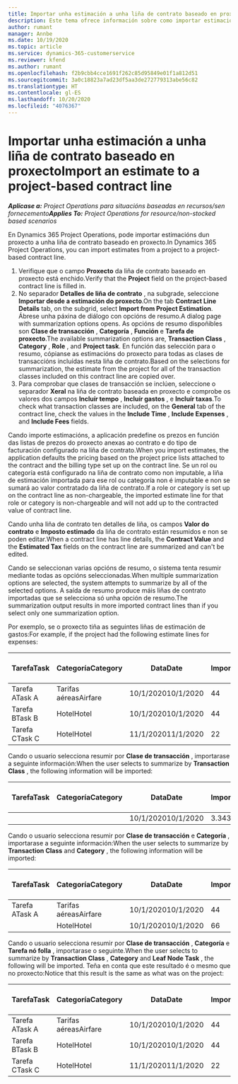 ```yaml
---
title: Importar unha estimación a unha liña de contrato baseado en proxecto
description: Este tema ofrece información sobre como importar estimacións dun proxecto a unha liña de contrato.
author: rumant
manager: Annbe
ms.date: 10/19/2020
ms.topic: article
ms.service: dynamics-365-customerservice
ms.reviewer: kfend
ms.author: rumant
ms.openlocfilehash: f2b9cbb4cce1691f262c85d95849e01f1a812d51
ms.sourcegitcommit: 3a0c18823a7ad23df5aa3de272779313abe56c82
ms.translationtype: HT
ms.contentlocale: gl-ES
ms.lasthandoff: 10/20/2020
ms.locfileid: "4076367"
---
```

# <a name="import-an-estimate-to-a-project-based-contract-line"></a><span data-ttu-id="6bd64-103">Importar unha estimación a unha liña de contrato baseado en proxecto</span><span class="sxs-lookup"><span data-stu-id="6bd64-103">Import an estimate to a project-based contract line</span></span>

<span data-ttu-id="6bd64-104">_**Aplícase a:** Project Operations para situacións baseadas en recursos/sen fornecemento_</span><span class="sxs-lookup"><span data-stu-id="6bd64-104">_**Applies To:** Project Operations for resource/non-stocked based scenarios_</span></span>

<span data-ttu-id="6bd64-105">En Dynamics 365 Project Operations, pode importar estimacións dun proxecto a unha liña de contrato baseado en proxecto.</span><span class="sxs-lookup"><span data-stu-id="6bd64-105">In Dynamics 365 Project Operations, you can import estimates from a project to a project-based contract line.</span></span>

1. <span data-ttu-id="6bd64-106">Verifique que o campo **Proxecto** da liña de contrato baseado en proxecto está enchido.</span><span class="sxs-lookup"><span data-stu-id="6bd64-106">Verify that the **Project** field on the project-based contract line is filled in.</span></span>
2. <span data-ttu-id="6bd64-107">No separador **Detalles de liña de contrato** , na subgrade, seleccione **Importar desde a estimación do proxecto**.</span><span class="sxs-lookup"><span data-stu-id="6bd64-107">On the tab **Contract Line Details** tab, on the subgrid, select **Import from Project Estimation**.</span></span> <span data-ttu-id="6bd64-108">Ábrese unha páxina de diálogo con opcións de resumo.</span><span class="sxs-lookup"><span data-stu-id="6bd64-108">A dialog page with summarization options opens.</span></span> <span data-ttu-id="6bd64-109">As opcións de resumo dispoñibles son **Clase de transacción** , **Categoría** , **Función** e **Tarefa de proxecto**.</span><span class="sxs-lookup"><span data-stu-id="6bd64-109">The available summarization options are, **Transaction Class** , **Category** , **Role** , and **Project task**.</span></span> <span data-ttu-id="6bd64-110">En función das selección para o resumo, cópianse as estimacións do proxecto para todas as clases de transaccións incluídas nesta liña de contrato.</span><span class="sxs-lookup"><span data-stu-id="6bd64-110">Based on the selections for summarization, the estimate from the project for all of the transaction classes included on this contract line are copied over.</span></span> 
3. <span data-ttu-id="6bd64-111">Para comprobar que clases de transacción se inclúen, seleccione o separador **Xeral** na liña de contrato baseada en proxecto e comprobe os valores dos campos **Incluír tempo** , **Incluír gastos** , e **Incluír taxas**.</span><span class="sxs-lookup"><span data-stu-id="6bd64-111">To check what transaction classes are included, on the **General** tab of the contract line, check the values in the **Include Time** , **Include Expenses** , and **Include Fees** fields.</span></span>

<span data-ttu-id="6bd64-112">Cando importe estimacións, a aplicación predefine os prezos en función das listas de prezos do proxecto anexas ao contrato e do tipo de facturación configurado na liña de contrato.</span><span class="sxs-lookup"><span data-stu-id="6bd64-112">When you import estimates, the application defaults the pricing based on the project price lists attached to the contract and the billing type set up on the contract line.</span></span> <span data-ttu-id="6bd64-113">Se un rol ou categoría está configurado na liña de contrato como non imputable, a liña de estimación importada para ese rol ou categoría non é imputable e non se sumará ao valor contratado da liña de contrato.</span><span class="sxs-lookup"><span data-stu-id="6bd64-113">If a role or category is set up on the contract line as non-chargeable, the imported estimate line for that role or category is non-chargeable and will not add up to the contracted value of contract line.</span></span>

<span data-ttu-id="6bd64-114">Cando unha liña de contrato ten detalles de liña, os campos **Valor do contrato** e **Imposto estimado** da liña de contrato están resumidos e non se poden editar.</span><span class="sxs-lookup"><span data-stu-id="6bd64-114">When a contract line has line details, the **Contract Value** and the **Estimated Tax** fields on the contract line are summarized and can't be edited.</span></span>

<span data-ttu-id="6bd64-115">Cando se seleccionan varias opcións de resumo, o sistema tenta resumir mediante todas as opcións seleccionadas.</span><span class="sxs-lookup"><span data-stu-id="6bd64-115">When multiple summarization options are selected, the system attempts to summarize by all of the selected options.</span></span> <span data-ttu-id="6bd64-116">A saída de resumo produce máis liñas de contrato importadas que se selecciona só unha opción de resumo.</span><span class="sxs-lookup"><span data-stu-id="6bd64-116">The summarization output results in more imported contract lines than if you select only one summarization option.</span></span>

<span data-ttu-id="6bd64-117">Por exemplo, se o proxecto tiña as seguintes liñas de estimación de gastos:</span><span class="sxs-lookup"><span data-stu-id="6bd64-117">For example, if the project had the following estimate lines for expenses:</span></span>

| <span data-ttu-id="6bd64-118">Tarefa</span><span class="sxs-lookup"><span data-stu-id="6bd64-118">Task</span></span> | <span data-ttu-id="6bd64-119">Categoría</span><span class="sxs-lookup"><span data-stu-id="6bd64-119">Category</span></span> | <span data-ttu-id="6bd64-120">Data</span><span class="sxs-lookup"><span data-stu-id="6bd64-120">Date</span></span> | <span data-ttu-id="6bd64-121">Importe</span><span class="sxs-lookup"><span data-stu-id="6bd64-121">Quantity</span></span> | <span data-ttu-id="6bd64-122">Prezo por unidade</span><span class="sxs-lookup"><span data-stu-id="6bd64-122">Unit price</span></span> | <span data-ttu-id="6bd64-123">Importe </span><span class="sxs-lookup"><span data-stu-id="6bd64-123">Amount</span></span> |
| --- | --- | --- | --- | --- | --- |
| <span data-ttu-id="6bd64-124">Tarefa A</span><span class="sxs-lookup"><span data-stu-id="6bd64-124">Task A</span></span> | <span data-ttu-id="6bd64-125">Tarifas aéreas</span><span class="sxs-lookup"><span data-stu-id="6bd64-125">Airfare</span></span> | <span data-ttu-id="6bd64-126">10/1/2020</span><span class="sxs-lookup"><span data-stu-id="6bd64-126">10/1/2020</span></span> | <span data-ttu-id="6bd64-127">4</span><span class="sxs-lookup"><span data-stu-id="6bd64-127">4</span></span> | <span data-ttu-id="6bd64-128">400</span><span class="sxs-lookup"><span data-stu-id="6bd64-128">400</span></span> | <span data-ttu-id="6bd64-129">1600</span><span class="sxs-lookup"><span data-stu-id="6bd64-129">1600</span></span> |
| <span data-ttu-id="6bd64-130">Tarefa B</span><span class="sxs-lookup"><span data-stu-id="6bd64-130">Task B</span></span> | <span data-ttu-id="6bd64-131">Hotel</span><span class="sxs-lookup"><span data-stu-id="6bd64-131">Hotel</span></span> | <span data-ttu-id="6bd64-132">10/1/2020</span><span class="sxs-lookup"><span data-stu-id="6bd64-132">10/1/2020</span></span> | <span data-ttu-id="6bd64-133">4</span><span class="sxs-lookup"><span data-stu-id="6bd64-133">4</span></span> | <span data-ttu-id="6bd64-134">200</span><span class="sxs-lookup"><span data-stu-id="6bd64-134">200</span></span> | <span data-ttu-id="6bd64-135">800</span><span class="sxs-lookup"><span data-stu-id="6bd64-135">800</span></span> |
| <span data-ttu-id="6bd64-136">Tarefa C</span><span class="sxs-lookup"><span data-stu-id="6bd64-136">Task C</span></span> | <span data-ttu-id="6bd64-137">Hotel</span><span class="sxs-lookup"><span data-stu-id="6bd64-137">Hotel</span></span> | <span data-ttu-id="6bd64-138">11/1/2020</span><span class="sxs-lookup"><span data-stu-id="6bd64-138">11/1/2020</span></span> | <span data-ttu-id="6bd64-139">2</span><span class="sxs-lookup"><span data-stu-id="6bd64-139">2</span></span> | <span data-ttu-id="6bd64-140">200</span><span class="sxs-lookup"><span data-stu-id="6bd64-140">200</span></span> | <span data-ttu-id="6bd64-141">400</span><span class="sxs-lookup"><span data-stu-id="6bd64-141">400</span></span> |

<span data-ttu-id="6bd64-142">Cando o usuario selecciona resumir por **Clase de transacción** , importarase a seguinte información:</span><span class="sxs-lookup"><span data-stu-id="6bd64-142">When the user selects to summarize by **Transaction Class** , the following information will be imported:</span></span>

| <span data-ttu-id="6bd64-143">Tarefa</span><span class="sxs-lookup"><span data-stu-id="6bd64-143">Task</span></span> | <span data-ttu-id="6bd64-144">Categoría</span><span class="sxs-lookup"><span data-stu-id="6bd64-144">Category</span></span> | <span data-ttu-id="6bd64-145">Data</span><span class="sxs-lookup"><span data-stu-id="6bd64-145">Date</span></span> | <span data-ttu-id="6bd64-146">Importe</span><span class="sxs-lookup"><span data-stu-id="6bd64-146">Quantity</span></span> | <span data-ttu-id="6bd64-147">Prezo por unidade</span><span class="sxs-lookup"><span data-stu-id="6bd64-147">Unit price</span></span> | <span data-ttu-id="6bd64-148">Importe </span><span class="sxs-lookup"><span data-stu-id="6bd64-148">Amount</span></span> |
| --- | --- | --- | --- | --- | --- |
| &nbsp;  | &nbsp;  | <span data-ttu-id="6bd64-149">10/1/2020</span><span class="sxs-lookup"><span data-stu-id="6bd64-149">10/1/2020</span></span> | <span data-ttu-id="6bd64-150">3.34</span><span class="sxs-lookup"><span data-stu-id="6bd64-150">3.34</span></span> | <span data-ttu-id="6bd64-151">840</span><span class="sxs-lookup"><span data-stu-id="6bd64-151">840</span></span> | <span data-ttu-id="6bd64-152">2800</span><span class="sxs-lookup"><span data-stu-id="6bd64-152">2800</span></span> |

<span data-ttu-id="6bd64-153">Cando o usuario selecciona resumir por **Clase de transacción** e **Categoría** , importarase a seguinte información:</span><span class="sxs-lookup"><span data-stu-id="6bd64-153">When the user selects to summarize by **Transaction Class** and **Category** , the following information will be imported:</span></span>

| <span data-ttu-id="6bd64-154">Tarefa</span><span class="sxs-lookup"><span data-stu-id="6bd64-154">Task</span></span> | <span data-ttu-id="6bd64-155">Categoría</span><span class="sxs-lookup"><span data-stu-id="6bd64-155">Category</span></span> | <span data-ttu-id="6bd64-156">Data</span><span class="sxs-lookup"><span data-stu-id="6bd64-156">Date</span></span> | <span data-ttu-id="6bd64-157">Importe</span><span class="sxs-lookup"><span data-stu-id="6bd64-157">Quantity</span></span> | <span data-ttu-id="6bd64-158">Prezo por unidade</span><span class="sxs-lookup"><span data-stu-id="6bd64-158">Unit price</span></span> | <span data-ttu-id="6bd64-159">Importe </span><span class="sxs-lookup"><span data-stu-id="6bd64-159">Amount</span></span> |
| --- | --- | --- | --- | --- | --- |
| <span data-ttu-id="6bd64-160">Tarefa A</span><span class="sxs-lookup"><span data-stu-id="6bd64-160">Task A</span></span> | <span data-ttu-id="6bd64-161">Tarifas aéreas</span><span class="sxs-lookup"><span data-stu-id="6bd64-161">Airfare</span></span> | <span data-ttu-id="6bd64-162">10/1/2020</span><span class="sxs-lookup"><span data-stu-id="6bd64-162">10/1/2020</span></span> | <span data-ttu-id="6bd64-163">4</span><span class="sxs-lookup"><span data-stu-id="6bd64-163">4</span></span> | <span data-ttu-id="6bd64-164">400</span><span class="sxs-lookup"><span data-stu-id="6bd64-164">400</span></span> | <span data-ttu-id="6bd64-165">1600</span><span class="sxs-lookup"><span data-stu-id="6bd64-165">1600</span></span> |
| &nbsp;  | <span data-ttu-id="6bd64-166">Hotel</span><span class="sxs-lookup"><span data-stu-id="6bd64-166">Hotel</span></span> | <span data-ttu-id="6bd64-167">10/1/2020</span><span class="sxs-lookup"><span data-stu-id="6bd64-167">10/1/2020</span></span> | <span data-ttu-id="6bd64-168">6</span><span class="sxs-lookup"><span data-stu-id="6bd64-168">6</span></span> | <span data-ttu-id="6bd64-169">200</span><span class="sxs-lookup"><span data-stu-id="6bd64-169">200</span></span> | <span data-ttu-id="6bd64-170">1200</span><span class="sxs-lookup"><span data-stu-id="6bd64-170">1200</span></span> |

<span data-ttu-id="6bd64-171">Cando o usuario selecciona resumir por **Clase de transacción** , **Categoría** e **Tarefa nó folla** , importarase o seguinte.</span><span class="sxs-lookup"><span data-stu-id="6bd64-171">When the user selects to summarize by **Transaction Class** , **Category** and **Leaf Node Task** , the following will be imported.</span></span> <span data-ttu-id="6bd64-172">Teña en conta que este resultado é o mesmo que no proxecto:</span><span class="sxs-lookup"><span data-stu-id="6bd64-172">Notice that this result is the same as what was on the project:</span></span>

| <span data-ttu-id="6bd64-173">Tarefa</span><span class="sxs-lookup"><span data-stu-id="6bd64-173">Task</span></span> | <span data-ttu-id="6bd64-174">Categoría</span><span class="sxs-lookup"><span data-stu-id="6bd64-174">Category</span></span> | <span data-ttu-id="6bd64-175">Data</span><span class="sxs-lookup"><span data-stu-id="6bd64-175">Date</span></span> | <span data-ttu-id="6bd64-176">Importe</span><span class="sxs-lookup"><span data-stu-id="6bd64-176">Quantity</span></span> | <span data-ttu-id="6bd64-177">Prezo por unidade</span><span class="sxs-lookup"><span data-stu-id="6bd64-177">Unit price</span></span> | <span data-ttu-id="6bd64-178">Importe </span><span class="sxs-lookup"><span data-stu-id="6bd64-178">Amount</span></span> |
| --- | --- | --- | --- | --- | --- |
| <span data-ttu-id="6bd64-179">Tarefa A</span><span class="sxs-lookup"><span data-stu-id="6bd64-179">Task A</span></span> | <span data-ttu-id="6bd64-180">Tarifas aéreas</span><span class="sxs-lookup"><span data-stu-id="6bd64-180">Airfare</span></span> | <span data-ttu-id="6bd64-181">10/1/2020</span><span class="sxs-lookup"><span data-stu-id="6bd64-181">10/1/2020</span></span> | <span data-ttu-id="6bd64-182">4</span><span class="sxs-lookup"><span data-stu-id="6bd64-182">4</span></span> | <span data-ttu-id="6bd64-183">400</span><span class="sxs-lookup"><span data-stu-id="6bd64-183">400</span></span> | <span data-ttu-id="6bd64-184">1600</span><span class="sxs-lookup"><span data-stu-id="6bd64-184">1600</span></span> |
| <span data-ttu-id="6bd64-185">Tarefa B</span><span class="sxs-lookup"><span data-stu-id="6bd64-185">Task B</span></span> | <span data-ttu-id="6bd64-186">Hotel</span><span class="sxs-lookup"><span data-stu-id="6bd64-186">Hotel</span></span> | <span data-ttu-id="6bd64-187">10/1/2020</span><span class="sxs-lookup"><span data-stu-id="6bd64-187">10/1/2020</span></span> | <span data-ttu-id="6bd64-188">4</span><span class="sxs-lookup"><span data-stu-id="6bd64-188">4</span></span> | <span data-ttu-id="6bd64-189">200</span><span class="sxs-lookup"><span data-stu-id="6bd64-189">200</span></span> | <span data-ttu-id="6bd64-190">800</span><span class="sxs-lookup"><span data-stu-id="6bd64-190">800</span></span> |
| <span data-ttu-id="6bd64-191">Tarefa C</span><span class="sxs-lookup"><span data-stu-id="6bd64-191">Task C</span></span> | <span data-ttu-id="6bd64-192">Hotel</span><span class="sxs-lookup"><span data-stu-id="6bd64-192">Hotel</span></span> | <span data-ttu-id="6bd64-193">11/1/2020</span><span class="sxs-lookup"><span data-stu-id="6bd64-193">11/1/2020</span></span> | <span data-ttu-id="6bd64-194">2</span><span class="sxs-lookup"><span data-stu-id="6bd64-194">2</span></span> | <span data-ttu-id="6bd64-195">200</span><span class="sxs-lookup"><span data-stu-id="6bd64-195">200</span></span> | <span data-ttu-id="6bd64-196">400</span><span class="sxs-lookup"><span data-stu-id="6bd64-196">400</span></span> |
